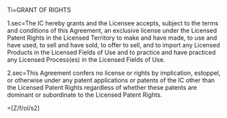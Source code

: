 Ti=GRANT OF RIGHTS

1.sec=The IC hereby grants and the Licensee accepts, subject to the terms and conditions of this Agreement, an exclusive license under the Licensed Patent Rights in the Licensed Territory to make and have made, to use and have used, to sell and have sold, to offer to sell, and to import any Licensed Products in the Licensed Fields of Use and to practice and have practiced any Licensed Process(es) in the Licensed Fields of Use.

2.sec=This Agreement confers no license or rights by implication, estoppel, or otherwise under any patent applications or patents of the IC other than the Licensed Patent Rights regardless of whether these patents are dominant or subordinate to the Licensed Patent Rights.

=[Z/f/ol/s2]
